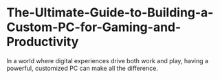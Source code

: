 # The-Ultimate-Guide-to-Building-a-Custom-PC-for-Gaming-and-Productivity
In a world where digital experiences drive both work and play, having a powerful, customized PC can make all the difference.
